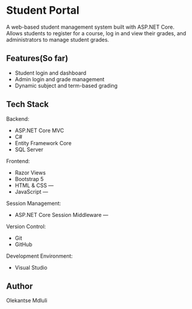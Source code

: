 # Student Portal

A web-based student management system built with ASP.NET Core.  
Allows students to register for a course, log in and view their grades, and administrators to manage student grades.

## Features(So far)
- Student login and dashboard
- Admin login and grade management
- Dynamic subject and term-based grading

## Tech Stack
Backend:
- ASP.NET Core MVC 
- C# 
- Entity Framework Core
- SQL Server 

Frontend:
- Razor Views 
- Bootstrap 5 
- HTML & CSS — 
- JavaScript — 

Session Management:
- ASP.NET Core Session Middleware — 

Version Control:
- Git 
- GitHub 

Development Environment:
- Visual Studio 

## Author
Olekantse Mdluli
